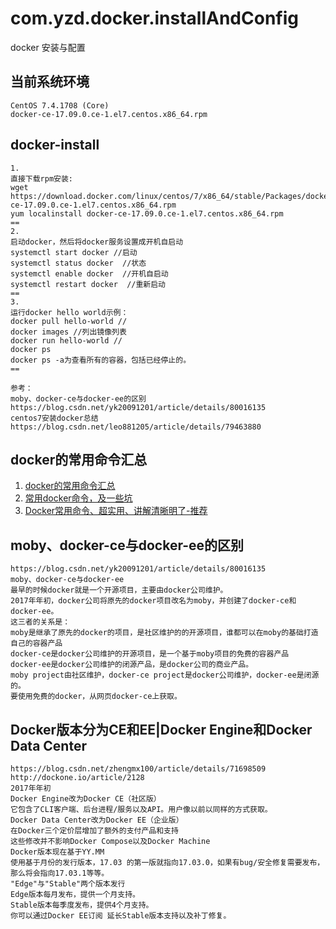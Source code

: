 # com.yzd.docker.installAndConfig
docker 安装与配置

## 当前系统环境
```
CentOS 7.4.1708 (Core)
docker-ce-17.09.0.ce-1.el7.centos.x86_64.rpm
```

## docker-install
```
1.
直接下载rpm安装:
wget https://download.docker.com/linux/centos/7/x86_64/stable/Packages/docker-ce-17.09.0.ce-1.el7.centos.x86_64.rpm
yum localinstall docker-ce-17.09.0.ce-1.el7.centos.x86_64.rpm
==
2.
启动docker，然后将docker服务设置成开机自启动
systemctl start docker //启动
systemctl status docker  //状态
systemctl enable docker  //开机自启动
systemctl restart docker  //重新启动
==
3.
运行docker hello world示例：
docker pull hello-world //
docker images //列出镜像列表
docker run hello-world //
docker ps
docker ps -a为查看所有的容器，包括已经停止的。
==

参考：
moby、docker-ce与docker-ee的区别
https://blog.csdn.net/yk20091201/article/details/80016135
centos7安装docker总结
https://blog.csdn.net/leo881205/article/details/79463880
```
## docker的常用命令汇总

1. [docker的常用命令汇总](https://blog.csdn.net/yufei_java/article/details/78739667)
2. [常用docker命令，及一些坑](https://blog.csdn.net/wsscy2004/article/details/25878363)
3. [Docker常用命令、超实用、讲解清晰明了-推荐](https://blog.csdn.net/jiangyu1013/article/details/79894762)

## moby、docker-ce与docker-ee的区别
```
https://blog.csdn.net/yk20091201/article/details/80016135
moby、docker-ce与docker-ee
最早的时候docker就是一个开源项目，主要由docker公司维护。
2017年年初，docker公司将原先的docker项目改名为moby，并创建了docker-ce和docker-ee。
这三者的关系是：
moby是继承了原先的docker的项目，是社区维护的的开源项目，谁都可以在moby的基础打造自己的容器产品
docker-ce是docker公司维护的开源项目，是一个基于moby项目的免费的容器产品
docker-ee是docker公司维护的闭源产品，是docker公司的商业产品。
moby project由社区维护，docker-ce project是docker公司维护，docker-ee是闭源的。
要使用免费的docker，从网页docker-ce上获取。
```
## Docker版本分为CE和EE|Docker Engine和Docker Data Center
```
https://blog.csdn.net/zhengmx100/article/details/71698509
http://dockone.io/article/2128
2017年年初
Docker Engine改为Docker CE（社区版） 
它包含了CLI客户端、后台进程/服务以及API。用户像以前以同样的方式获取。
Docker Data Center改为Docker EE（企业版） 
在Docker三个定价层增加了额外的支付产品和支持
这些修改并不影响Docker Compose以及Docker Machine
Docker版本现在基于YY.MM 
使用基于月份的发行版本，17.03 的第一版就指向17.03.0，如果有bug/安全修复需要发布，那么将会指向17.03.1等等。
"Edge"与"Stable"两个版本发行
Edge版本每月发布，提供一个月支持。
Stable版本每季度发布，提供4个月支持。
你可以通过Docker EE订阅 延长Stable版本支持以及补丁修复。
```